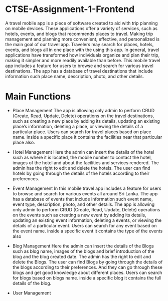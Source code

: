 # CTSE-Assignment-1-Frontend

A travel mobile app is a piece of software created to aid with trip planning on mobile devices. These applications offer a variety of services, such as hotels, events, and blogs that recommends places to travel.
Making trip management and planning more convenient, effective, and personalized is the main goal of our travel app. Travelers may search for places, hotels, events, and blogs all in one place with the using this app. In general, travel applications have transformed how individuals organize and plan their trip, making it simpler and more readily available than before.
This mobile travel app includes a feature for users to browse and search for various travel destinations. The app has a database of travel destinations that include information such place name, description, photo, and other details.

# Main Functions 
  * Place Management
  The app is allowing only admin to perform CRUD (Create, Read, Update, Delete) operations on the travel destinations, such as creating a new place by adding its details, updating an existing place’s information, deleting a place, or viewing the details of a particular place.
Users can search for travel places based on place name. inside a specific place it contains the facilities near that particular place also.

  * Hotel Management
   Here the admin can insert the details of the hotel such as where it is located, the mobile number to contact the hotel, images of the hotel and about the facilities and services rendered. The admin has the right to edit and delete the hotels. The user can find hotels by going through the details of the hotels according to their preferences.
  
  * Event Management 
  In this mobile travel app includes a feature for users to browse and search for various events all around Sri Lanka. The app has a database of events that include information such event name, event type, description, photo, and other details.
The app is allowing only admin to perform CRUD (Create, Read, Update, Delete) operations on the events such as creating a new event by adding its details, updating an existing event information, deleting a events, or viewing the details of a particular event.
Users can search for any event based on the event name. inside a specific event it contains the type of the events also

  * Blog Management
  Here the admin can insert the details of the Blogs such as blog name, images of the blogs and brief introduction of the blog and the blog created date. The admin has the right to edit and delete the Blogs.
The user can find Blogs by going through the details of the blogs according to their preferences. And they can go through these blogs and get good knowledge about different places.
Users can search for blogs based on blogs name. inside a specific blog it contains the full details of the blog.

  * User  Management
